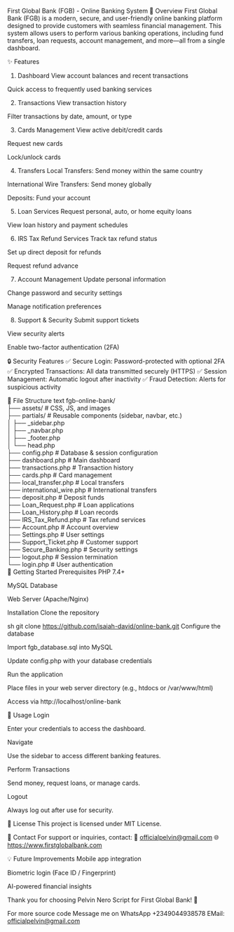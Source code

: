 First Global Bank (FGB) - Online Banking System
📌 Overview
First Global Bank (FGB) is a modern, secure, and user-friendly online banking platform designed to provide customers with seamless financial management. This system allows users to perform various banking operations, including fund transfers, loan requests, account management, and more—all from a single dashboard.

✨ Features
1. Dashboard
View account balances and recent transactions

Quick access to frequently used banking services

2. Transactions
View transaction history

Filter transactions by date, amount, or type

3. Cards Management
View active debit/credit cards

Request new cards

Lock/unlock cards

4. Transfers
Local Transfers: Send money within the same country

International Wire Transfers: Send money globally

Deposits: Fund your account

5. Loan Services
Request personal, auto, or home equity loans

View loan history and payment schedules

6. IRS Tax Refund Services
Track tax refund status

Set up direct deposit for refunds

Request refund advance

7. Account Management
Update personal information

Change password and security settings

Manage notification preferences

8. Support & Security
Submit support tickets

View security alerts

Enable two-factor authentication (2FA)

🔒 Security Features
✅ Secure Login: Password-protected with optional 2FA
✅ Encrypted Transactions: All data transmitted securely (HTTPS)
✅ Session Management: Automatic logout after inactivity
✅ Fraud Detection: Alerts for suspicious activity

📂 File Structure
text
fgb-online-bank/  
├── assets/               # CSS, JS, and images  
├── partials/             # Reusable components (sidebar, navbar, etc.)  
│   ├── _sidebar.php  
│   ├── _navbar.php  
│   ├── _footer.php  
│   └── head.php  
├── config.php            # Database & session configuration  
├── dashboard.php         # Main dashboard  
├── transactions.php      # Transaction history  
├── cards.php             # Card management  
├── local_transfer.php    # Local transfers  
├── international_wire.php # International transfers  
├── deposit.php           # Deposit funds  
├── Loan_Request.php      # Loan applications  
├── Loan_History.php      # Loan records  
├── IRS_Tax_Refund.php    # Tax refund services  
├── Account.php           # Account overview  
├── Settings.php          # User settings  
├── Support_Ticket.php    # Customer support  
├── Secure_Banking.php    # Security settings  
├── logout.php            # Session termination  
└── login.php             # User authentication  
🚀 Getting Started
Prerequisites
PHP 7.4+

MySQL Database

Web Server (Apache/Nginx)

Installation
Clone the repository

sh
git clone https://github.com/isaiah-david/online-bank.git
Configure the database

Import fgb_database.sql into MySQL

Update config.php with your database credentials

Run the application

Place files in your web server directory (e.g., htdocs or /var/www/html)

Access via http://localhost/online-bank

📝 Usage
Login

Enter your credentials to access the dashboard.

Navigate

Use the sidebar to access different banking features.

Perform Transactions

Send money, request loans, or manage cards.

Logout

Always log out after use for security.

📜 License
This project is licensed under MIT License.

📧 Contact
For support or inquiries, contact:
📩 officialpelvin@gmail.com
🌐 https://www.firstglobalbank.com

💡 Future Improvements
Mobile app integration

Biometric login (Face ID / Fingerprint)

AI-powered financial insights

Thank you for choosing Pelvin Nero Script for  First Global Bank! 🏦

 For more source code Message me on WhatsApp +2349044938578 EMail: officialpelvin@gmail.com

